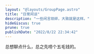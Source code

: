 ```yaml
---
layout: "@layouts/GroupPage.astro"
title: "日常闲谈"
description: "一些闲言琐碎，大致就是这样。"
hideGiscus: true
prune: true
publishDate: "2022/8/22 22:34:42"
---
```


总想聊点什么，总之先唠个五毛钱的。
